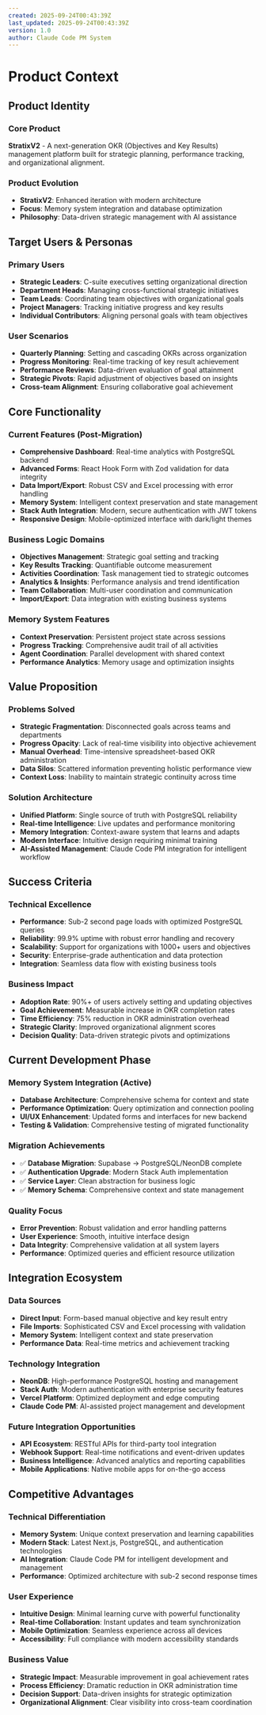 ```yaml
---
created: 2025-09-24T00:43:39Z
last_updated: 2025-09-24T00:43:39Z
version: 1.0
author: Claude Code PM System
---
```


# Product Context

## Product Identity

### Core Product
**StratixV2** - A next-generation OKR (Objectives and Key Results) management platform built for strategic planning, performance tracking, and organizational alignment.

### Product Evolution
- **StratixV2**: Enhanced iteration with modern architecture
- **Focus**: Memory system integration and database optimization
- **Philosophy**: Data-driven strategic management with AI assistance

## Target Users & Personas

### Primary Users
- **Strategic Leaders**: C-suite executives setting organizational direction
- **Department Heads**: Managing cross-functional strategic initiatives  
- **Team Leads**: Coordinating team objectives with organizational goals
- **Project Managers**: Tracking initiative progress and key results
- **Individual Contributors**: Aligning personal goals with team objectives

### User Scenarios
- **Quarterly Planning**: Setting and cascading OKRs across organization
- **Progress Monitoring**: Real-time tracking of key result achievement
- **Performance Reviews**: Data-driven evaluation of goal attainment
- **Strategic Pivots**: Rapid adjustment of objectives based on insights
- **Cross-team Alignment**: Ensuring collaborative goal achievement

## Core Functionality

### Current Features (Post-Migration)
- **Comprehensive Dashboard**: Real-time analytics with PostgreSQL backend
- **Advanced Forms**: React Hook Form with Zod validation for data integrity
- **Data Import/Export**: Robust CSV and Excel processing with error handling
- **Memory System**: Intelligent context preservation and state management
- **Stack Auth Integration**: Modern, secure authentication with JWT tokens
- **Responsive Design**: Mobile-optimized interface with dark/light themes

### Business Logic Domains
- **Objectives Management**: Strategic goal setting and tracking
- **Key Results Tracking**: Quantifiable outcome measurement
- **Activities Coordination**: Task management tied to strategic outcomes
- **Analytics & Insights**: Performance analysis and trend identification
- **Team Collaboration**: Multi-user coordination and communication
- **Import/Export**: Data integration with existing business systems

### Memory System Features
- **Context Preservation**: Persistent project state across sessions
- **Progress Tracking**: Comprehensive audit trail of all activities  
- **Agent Coordination**: Parallel development with shared context
- **Performance Analytics**: Memory usage and optimization insights

## Value Proposition

### Problems Solved
- **Strategic Fragmentation**: Disconnected goals across teams and departments
- **Progress Opacity**: Lack of real-time visibility into objective achievement
- **Manual Overhead**: Time-intensive spreadsheet-based OKR administration
- **Data Silos**: Scattered information preventing holistic performance view
- **Context Loss**: Inability to maintain strategic continuity across time

### Solution Architecture
- **Unified Platform**: Single source of truth with PostgreSQL reliability
- **Real-time Intelligence**: Live updates and performance monitoring
- **Memory Integration**: Context-aware system that learns and adapts
- **Modern Interface**: Intuitive design requiring minimal training
- **AI-Assisted Management**: Claude Code PM integration for intelligent workflow

## Success Criteria

### Technical Excellence
- **Performance**: Sub-2 second page loads with optimized PostgreSQL queries
- **Reliability**: 99.9% uptime with robust error handling and recovery
- **Scalability**: Support for organizations with 1000+ users and objectives
- **Security**: Enterprise-grade authentication and data protection
- **Integration**: Seamless data flow with existing business tools

### Business Impact
- **Adoption Rate**: 90%+ of users actively setting and updating objectives
- **Goal Achievement**: Measurable increase in OKR completion rates
- **Time Efficiency**: 75% reduction in OKR administration overhead
- **Strategic Clarity**: Improved organizational alignment scores
- **Decision Quality**: Data-driven strategic pivots and optimizations

## Current Development Phase

### Memory System Integration (Active)
- **Database Architecture**: Comprehensive schema for context and state
- **Performance Optimization**: Query optimization and connection pooling
- **UI/UX Enhancement**: Updated forms and interfaces for new backend
- **Testing & Validation**: Comprehensive testing of migrated functionality

### Migration Achievements
- ✅ **Database Migration**: Supabase → PostgreSQL/NeonDB complete
- ✅ **Authentication Upgrade**: Modern Stack Auth implementation
- ✅ **Service Layer**: Clean abstraction for business logic
- ✅ **Memory Schema**: Comprehensive context and state management

### Quality Focus
- **Error Prevention**: Robust validation and error handling patterns
- **User Experience**: Smooth, intuitive interface design
- **Data Integrity**: Comprehensive validation at all system layers
- **Performance**: Optimized queries and efficient resource utilization

## Integration Ecosystem

### Data Sources
- **Direct Input**: Form-based manual objective and key result entry
- **File Imports**: Sophisticated CSV and Excel processing with validation
- **Memory System**: Intelligent context and state preservation
- **Performance Data**: Real-time metrics and achievement tracking

### Technology Integration
- **NeonDB**: High-performance PostgreSQL hosting and management
- **Stack Auth**: Modern authentication with enterprise security features
- **Vercel Platform**: Optimized deployment and edge computing
- **Claude Code PM**: AI-assisted project management and development

### Future Integration Opportunities
- **API Ecosystem**: RESTful APIs for third-party tool integration
- **Webhook Support**: Real-time notifications and event-driven updates
- **Business Intelligence**: Advanced analytics and reporting capabilities
- **Mobile Applications**: Native mobile apps for on-the-go access

## Competitive Advantages

### Technical Differentiation
- **Memory System**: Unique context preservation and learning capabilities
- **Modern Stack**: Latest Next.js, PostgreSQL, and authentication technologies
- **AI Integration**: Claude Code PM for intelligent development and management
- **Performance**: Optimized architecture with sub-2 second response times

### User Experience
- **Intuitive Design**: Minimal learning curve with powerful functionality
- **Real-time Collaboration**: Instant updates and team synchronization
- **Mobile Optimization**: Seamless experience across all devices
- **Accessibility**: Full compliance with modern accessibility standards

### Business Value
- **Strategic Impact**: Measurable improvement in goal achievement rates
- **Process Efficiency**: Dramatic reduction in OKR administration time
- **Decision Support**: Data-driven insights for strategic optimization
- **Organizational Alignment**: Clear visibility into cross-team coordination